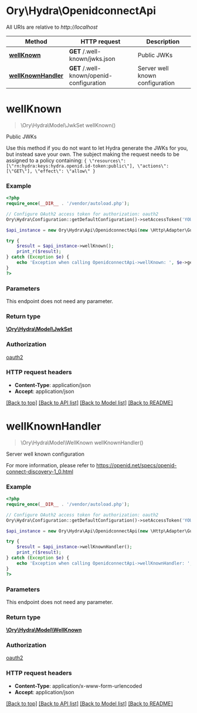 # Ory\Hydra\OpenidconnectApi

All URIs are relative to *http://localhost*

Method | HTTP request | Description
------------- | ------------- | -------------
[**wellKnown**](OpenidconnectApi.md#wellKnown) | **GET** /.well-known/jwks.json | Public JWKs
[**wellKnownHandler**](OpenidconnectApi.md#wellKnownHandler) | **GET** /.well-known/openid-configuration | Server well known configuration


# **wellKnown**
> \Ory\Hydra\Model\JwkSet wellKnown()

Public JWKs

Use this method if you do not want to let Hydra generate the JWKs for you, but instead save your own.  The subject making the request needs to be assigned to a policy containing:  ``` { \"resources\": [\"rn:hydra:keys:hydra.openid.id-token:public\"], \"actions\": [\"GET\"], \"effect\": \"allow\" } ```

### Example
```php
<?php
require_once(__DIR__ . '/vendor/autoload.php');

// Configure OAuth2 access token for authorization: oauth2
Ory\Hydra\Configuration::getDefaultConfiguration()->setAccessToken('YOUR_ACCESS_TOKEN');

$api_instance = new Ory\Hydra\Api\OpenidconnectApi(new \Http\Adapter\Guzzle6\Client());

try {
    $result = $api_instance->wellKnown();
    print_r($result);
} catch (Exception $e) {
    echo 'Exception when calling OpenidconnectApi->wellKnown: ', $e->getMessage(), PHP_EOL;
}
?>
```

### Parameters
This endpoint does not need any parameter.

### Return type

[**\Ory\Hydra\Model\JwkSet**](../Model/JwkSet.md)

### Authorization

[oauth2](../../README.md#oauth2)

### HTTP request headers

 - **Content-Type**: application/json
 - **Accept**: application/json

[[Back to top]](#) [[Back to API list]](../../README.md#documentation-for-api-endpoints) [[Back to Model list]](../../README.md#documentation-for-models) [[Back to README]](../../README.md)

# **wellKnownHandler**
> \Ory\Hydra\Model\WellKnown wellKnownHandler()

Server well known configuration

For more information, please refer to https://openid.net/specs/openid-connect-discovery-1_0.html

### Example
```php
<?php
require_once(__DIR__ . '/vendor/autoload.php');

// Configure OAuth2 access token for authorization: oauth2
Ory\Hydra\Configuration::getDefaultConfiguration()->setAccessToken('YOUR_ACCESS_TOKEN');

$api_instance = new Ory\Hydra\Api\OpenidconnectApi(new \Http\Adapter\Guzzle6\Client());

try {
    $result = $api_instance->wellKnownHandler();
    print_r($result);
} catch (Exception $e) {
    echo 'Exception when calling OpenidconnectApi->wellKnownHandler: ', $e->getMessage(), PHP_EOL;
}
?>
```

### Parameters
This endpoint does not need any parameter.

### Return type

[**\Ory\Hydra\Model\WellKnown**](../Model/WellKnown.md)

### Authorization

[oauth2](../../README.md#oauth2)

### HTTP request headers

 - **Content-Type**: application/x-www-form-urlencoded
 - **Accept**: application/json

[[Back to top]](#) [[Back to API list]](../../README.md#documentation-for-api-endpoints) [[Back to Model list]](../../README.md#documentation-for-models) [[Back to README]](../../README.md)

